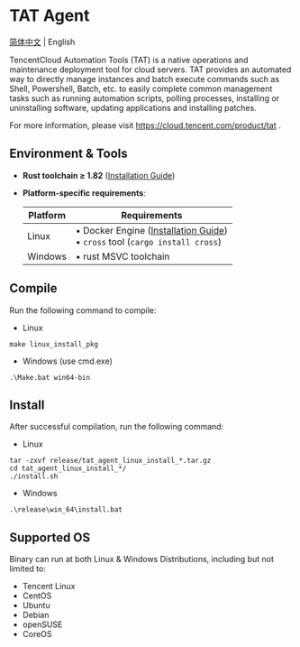 # TAT Agent

[简体中文](./README-ZH.md) | English

TencentCloud Automation Tools (TAT) is a native operations and maintenance deployment tool for cloud servers. TAT provides an automated way to directly manage instances and batch execute commands such as Shell, Powershell, Batch, etc. to easily complete common management tasks such as running automation scripts, polling processes, installing or uninstalling software, updating applications and installing patches.

For more information, please visit <https://cloud.tencent.com/product/tat> .

## Environment & Tools

- **Rust toolchain ≥ 1.82** ([Installation Guide](https://www.rust-lang.org/tools/install))
- **Platform-specific requirements**:

  | Platform | Requirements |
  |----------|--------------|
  | Linux    | • Docker Engine ([Installation Guide](https://docs.docker.com/engine/install/))<br>• `cross` tool (`cargo install cross`) |
  | Windows  | • rust MSVC toolchain |

## Compile

Run the following command to compile:

- Linux

```shell
make linux_install_pkg
```

- Windows (use cmd.exe)

```batch
.\Make.bat win64-bin
```

## Install

After successful compilation, run the following command:

- Linux

```shell
tar -zxvf release/tat_agent_linux_install_*.tar.gz
cd tat_agent_linux_install_*/
./install.sh
```

- Windows

```batch
.\release\win_64\install.bat
```

## Supported OS

Binary can run at both Linux & Windows Distributions, including but not limited to:

- Tencent Linux
- CentOS
- Ubuntu
- Debian
- openSUSE
- CoreOS
